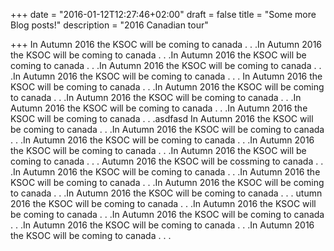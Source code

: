 +++
date = "2016-01-12T12:27:46+02:00"
draft = false
title = "Some more Blog posts!"
description = "2016 Canadian tour"

+++
In Autumn 2016 the KSOC will be coming to canada . . .In Autumn 2016 the KSOC will be coming to canada . . .In Autumn 2016 the KSOC will be coming to canada . . .In Autumn 2016 the KSOC will be coming to canada . . .In Autumn 2016 the KSOC will be coming to canada . . . In Autumn 2016 the   KSOC will be coming to canada . . .In Autumn 2016 the KSOC will be coming to canada . . .In Autumn 2016 the KSOC will be coming to canada . . .In Autumn 2016 the KSOC will be coming to canada . . .In Autumn 2016 the KSOC will be coming to canada . . .asdfasd
In Autumn 2016 the KSOC will be coming to canada . . .In Autumn 2016 the KSOC will be coming to canada . . .In Autumn 2016 the KSOC will be coming to canada . . .In Autumn 2016 the KSOC will be coming to canada . . .In Autumn 2016 the KSOC will be coming to canada . . .  Autumn 2016 the KSOC will be cossming to canada . . .In Autumn 2016 the KSOC will be coming to canada . . .In Autumn 2016 the KSOC will be coming to canada . . .In Autumn 2016 the KSOC will be coming to canada . . .In Autumn 2016 the KSOC will be coming to canada . . . utumn 2016 the KSOC will be coming to canada . . .In Autumn 2016 the KSOC will be coming to canada . . .In Autumn 2016 the KSOC will be coming to canada . . .In Autumn 2016 the KSOC will be coming to canada . . .In Autumn 2016 the KSOC will be coming to canada . . .
